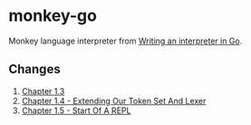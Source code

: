 # monkey-go

Monkey language interpreter from [Writing an interpreter in Go](https://interpreterbook.com).

## Changes

1. [Chapter 1.3](https://github.com/lycheng/monkey-go/tree/ba739b4aebac21adeab5f4346483b393bdf0e711)
2. [Chapter 1.4 - Extending Our Token Set And Lexer](https://github.com/lycheng/monkey-go/pull/1)
2. [Chapter 1.5 - Start Of A REPL](https://github.com/lycheng/monkey-go/pull/2)
